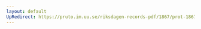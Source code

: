 ```yaml
---
layout: default
UpRedirect: https://pruto.im.uu.se/riksdagen-records-pdf/1867/prot-1867--fk--318/prot-1867--fk--318_017.pdf
---
```

